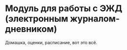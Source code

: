 # Модуль для работы с ЭЖД (электронным журналом-дневником) 
Домашка, оценки, расписание, вот это всё.
